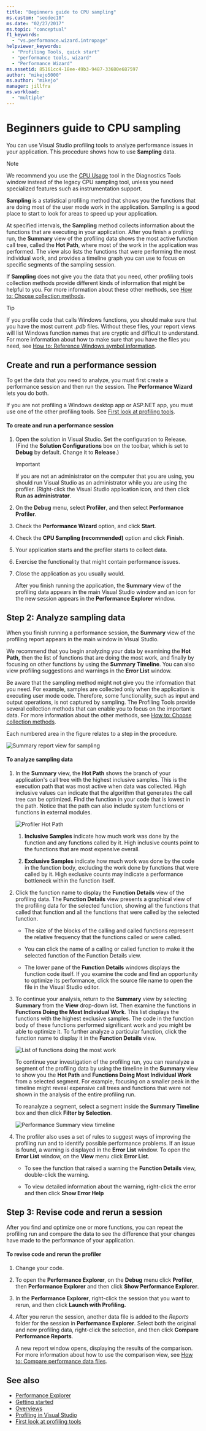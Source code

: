 ```yaml
---
title: "Beginners guide to CPU sampling"
ms.custom: "seodec18"
ms.date: "02/27/2017"
ms.topic: "conceptual"
f1_keywords:
  - "vs.performance.wizard.intropage"
helpviewer_keywords:
  - "Profiling Tools, quick start"
  - "performance tools, wizard"
  - "Performance Wizard"
ms.assetid: 85161cc4-18ee-49b3-9487-33680e687597
author: "mikejo5000"
ms.author: "mikejo"
manager: jillfra
ms.workload:
  - "multiple"
---
```

# Beginners guide to CPU sampling
You can use Visual Studio profiling tools to analyze performance issues in your application. This procedure shows how to use **Sampling** data.

> [!NOTE]
>  We recommend you use the [CPU Usage](../profiling/beginners-guide-to-performance-profiling.md) tool in the Diagnostics Tools window instead of the legacy CPU sampling tool, unless you need specialized features such as instrumentation support.

 **Sampling** is a statistical profiling method that shows you the functions that are doing most of the user mode work in the application. Sampling is a good place to start to look for areas to speed up your application.

 At specified intervals, the **Sampling** method collects information about the functions that are executing in your application. After you finish a profiling run, the **Summary** view of the profiling data shows the most active function call tree, called the **Hot Path**, where most of the work in the application was performed. The view also lists the functions that were performing the most individual work, and provides a timeline graph you can use to focus on specific segments of the sampling session.

 If **Sampling** does not give you the data that you need, other profiling tools collection methods provide different kinds of information that might be helpful to you. For more information about these other methods, see [How to: Choose collection methods](../profiling/how-to-choose-collection-methods.md).

> [!TIP]
>  If you profile code that calls Windows functions, you should make sure that you have the most current .*pdb* files. Without these files, your report views will list Windows function names that are cryptic and difficult to understand. For more information about how to make sure that you have the files you need, see [How to: Reference Windows symbol information](../profiling/how-to-reference-windows-symbol-information.md).

## Create and run a performance session
 To get the data that you need to analyze, you must first create a performance session and then run the session. The **Performance Wizard** lets you do both.

 If you are not profiling a Windows desktop app or ASP.NET app, you must use one of the other profiling tools. See [First look at profiling tools](../profiling/profiling-feature-tour.md).

#### To create and run a performance session

1. Open the solution in Visual Studio. Set the configuration to Release. (Find the **Solution Configurations** box on the toolbar, which is set to **Debug** by default. Change it to **Release**.)

    > [!IMPORTANT]
    >  If you are not an administrator on the computer that you are using, you should run Visual Studio as an administrator while you are using the profiler. (Right-click the Visual Studio application icon, and then click **Run as administrator**.

2. On the **Debug** menu, select **Profiler**, and then select **Performance Profiler**.

3. Check the **Performance Wizard** option, and click **Start**.

4. Check the **CPU Sampling (recommended)** option and click **Finish**.

5. Your application starts and the profiler starts to collect data.

6. Exercise the functionality that might contain performance issues.

7. Close the application as you usually would.

     After you finish running the application, the **Summary** view of the profiling data appears in the main Visual Studio window and an icon for the new session appears in the **Performance Explorer** window.

## Step 2: Analyze sampling data
 When you finish running a performance session, the **Summary** view of the profiling report appears in the main window in Visual Studio.

 We recommend that you begin analyzing your data by examining the **Hot Path,** then the list of functions that are doing the most work, and finally by focusing on other functions by using the **Summary Timeline**. You can also view profiling suggestions and warnings in the **Error List** window.

 Be aware that the sampling method might not give you the information that you need. For example, samples are collected only when the application is executing user mode code. Therefore, some functionality, such as input and output operations, is not captured by sampling. The Profiling Tools provide several collection methods that can enable you to focus on the important data. For more information about the other methods, see [How to: Choose collection methods](../profiling/how-to-choose-collection-methods.md).

 Each numbered area in the figure relates to a step in the procedure.

 ![Summary report view for sampling](../profiling/media/summary_sampling.png "Summary_Sampling")

#### To analyze sampling data

1. In the **Summary** view, the **Hot Path** shows the branch of your application's call tree with the highest inclusive samples. This is the execution path that was most active when data was collected. High inclusive values can indicate that the algorithm that generates the call tree can be optimized. Find the function in your code that is lowest in the path. Notice that the path can also include system functions or functions in external modules.

     ![Profiler Hot Path](../profiling/media/profiler_hotpath.png "Profiler_HotPath")

    1.  **Inclusive Samples** indicate how much work was done by the function and any functions called by it. High inclusive counts point to the functions that are most expensive overall.

    2.  **Exclusive Samples** indicate how much work was done by the code in the function body, excluding the work done by functions that were called by it. High exclusive counts may indicate a performance bottleneck within the function itself.

2. Click the function name to display the **Function Details** view of the profiling data. The **Function Details** view presents a graphical view of the profiling data for the selected function, showing all the functions that called that function and all the functions that were called by the selected function.

    -   The size of the blocks of the calling and called functions represent the relative frequency that the functions called or were called.

    -   You can click the name of a calling or called function to make it the selected function of the Function Details view.

    -   The lower pane of the **Function Details** windows displays the function code itself. If you examine the code and find an opportunity to optimize its performance, click the source file name to open the file in the Visual Studio editor.

3. To continue your analysis, return to the **Summary** view by selecting **Summary** from the **View** drop-down list. Then examine the functions in **Functions Doing the Most Individual Work**. This list displays the functions with the highest exclusive samples. The code in the function body of these functions performed significant work and you might be able to optimize it. To further analyze a particular function, click the function name to display it in the **Function Details** view.

     ![List of functions doing the most work](../profiling/media/functions_mostwork.png "Functions_MostWork")

     To continue your investigation of the profiling run, you can reanalyze a segment of the profiling data by using the timeline in the **Summary** view to show you the **Hot Path** and **Functions Doing  Most Individual Work** from a selected segment. For example, focusing on a smaller peak in the timeline might reveal expensive call trees and functions that were not shown in the analysis of the entire profiling run.

     To reanalyze a segment, select a segment inside the **Summary Timeline** box and then click **Filter by Selection**.

     ![Performance Summary view timeline](../profiling/media/performancesummary.png "PerformanceSummary")

4. The profiler also uses a set of rules to suggest ways of improving the profiling run and to identify possible performance problems. If an issue is found, a warning is displayed in the **Error List** window. To open the **Error List** window, on the **View** menu click **Error List**.

    -   To see the function that raised a warning the **Function Details** view, double-click the warning.

    -   To view detailed information about the warning, right-click the error and then click **Show Error Help**

## Step 3: Revise code and rerun a session
 After you find and optimize one or more functions, you can repeat the profiling run and compare the data to see the difference that your changes have made to the performance of your application.

#### To revise code and rerun the profiler

1. Change your code.

2. To open the **Performance Explorer**, on the **Debug** menu click **Profiler**, then **Performance Explorer** and then click **Show Performance Explorer**.

3. In the **Performance Explorer**, right-click the session that you want to rerun, and then click **Launch with Profiling.**

4. After you rerun the session, another data file is added to the *Reports* folder for the session in **Performance Explorer**. Select both the original and new profiling data, right-click the selection, and then click **Compare Performance Reports**.

     A new report window opens, displaying the results of the comparison. For more information about how to use the comparison view, see [How to: Compare performance data files](../profiling/how-to-compare-performance-data-files.md).

## See also
- [Performance Explorer](../profiling/performance-explorer.md)
- [Getting started](../profiling/getting-started-with-performance-tools.md)
- [Overviews](../profiling/overviews-performance-tools.md)
- [Profiling in Visual Studio](../profiling/index.md)
- [First look at profiling tools](../profiling/profiling-feature-tour.md)
